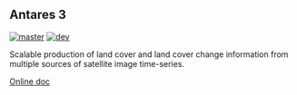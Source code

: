 ## Antares 3

[![master](https://travis-ci.org/CONABIO/antares3.png?branch=master)](https://travis-ci.org/CONABIO/antares3)
[![dev](https://travis-ci.org/CONABIO/antares3.png?branch=develop)](https://travis-ci.org/CONABIO/antares3)

Scalable production of land cover and land cover change information from multiple sources of satellite image time-series.

[Online doc](https://conabio.github.io/antares3/)
